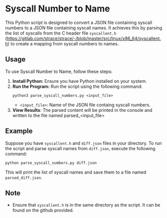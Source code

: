 # Syscall Number to Name

This Python script is designed to convert a JSON file containing syscall numbers to a JSON file containing syscall names. It achieves this by parsing the list of syscalls from the C header file `syscallent.h` (https://gitlab.com/strace/strace/-/blob/master/src/linux/x86_64/syscallent.h) to create a mapping from syscall numbers to names.

## Usage
To use Syscall Number to Name, follow these steps:
1. **Install Python:** Ensure you have Python installed on your system.
2. **Run the Program:** Run the script using the following command:
   ```
   python3 parse_syscall_numbers.py <input_file>
   ```
   - `<input_file>`: Name of the JSON file containg syscall numbers.
4. **View Results**: The parsed content will be printed in the console and written to the file named parsed_<input_file>


## Example
Suppose you have `syscallent.h` and `diff.json` files in your directory. To run the script and parse syscall names from `diff.json`, execute the following command:
```
python parse_syscall_numbers.py diff.json
```
This will print the list of syscall names and save them to a file named `parsed_diff.json`.

## Note
- Ensure that `syscallent.h` is in the same directory as the script. It can be found on the github provided.
